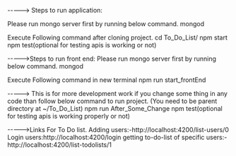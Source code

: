 -----> Steps to run application:

Please run mongo server first by running below command.
mongod

Execute Following command after cloning project.
cd To_Do_List/
npm start
npm test(optional for testing apis is working or not)

----->Steps to run front end:
Please run mongo server first by running below command.
mongod


Execute Following command in new terminal
npm run start_frontEnd

-----> This is for more development work if you change some thing in any code than follow below command to run project.
(You need to be parent directory at ~/To_Do_List)
npm run After_Some_Change
npm test(optional for testing apis is working properly or not)



----->Links For To Do list.
Adding users:-http://localhost:4200/list-users/0
Login users:http://localhost:4200/login
getting to-do-list of specific users:-http://localhost:4200/list-todolists/1

